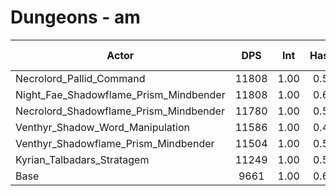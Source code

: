 # Dungeons - am
| Actor | DPS | Int | Haste | Crit | Mastery | Vers | DPS Weight |
|---|:---:|:---:|:---:|:---:|:---:|:---:|:---:|
|Necrolord_Pallid_Command|11808|1.00|0.55|0.48|0.46|0.47|0.18|
|Night_Fae_Shadowflame_Prism_Mindbender|11808|1.00|0.60|0.50|0.50|0.47|0.18|
|Necrolord_Shadowflame_Prism_Mindbender|11780|1.00|0.56|0.45|0.48|0.48|0.19|
|Venthyr_Shadow_Word_Manipulation|11586|1.00|0.48|0.48|0.46|0.48|0.19|
|Venthyr_Shadowflame_Prism_Mindbender|11504|1.00|0.57|0.49|0.49|0.47|0.19|
|Kyrian_Talbadars_Stratagem|11249|1.00|0.57|0.49|0.49|0.51|0.19|
|Base|9661|1.00|0.68|0.50|0.50|0.51|0.21|
